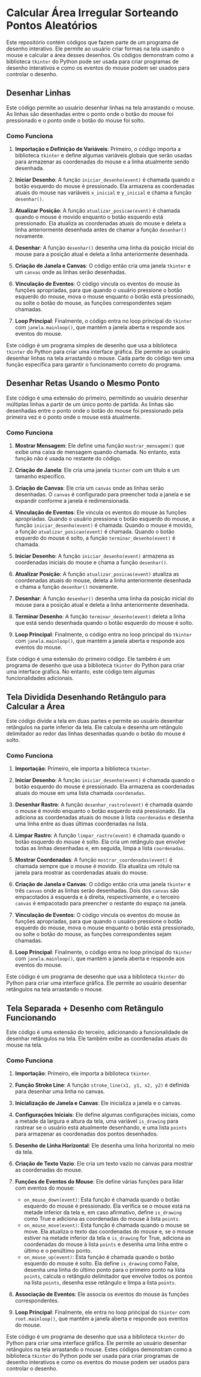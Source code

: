 # Calcular Área Irregular Sorteando Pontos Aleatórios

Este repositório contém códigos que fazem parte de um programa de desenho interativo. Ele permite ao usuário criar formas na tela usando o mouse e calcular a área desses desenhos. Os códigos demonstram como a biblioteca `tkinter` do Python pode ser usada para criar programas de desenho interativos e como os eventos do mouse podem ser usados para controlar o desenho.

## Desenhar Linhas

Este código permite ao usuário desenhar linhas na tela arrastando o mouse. As linhas são desenhadas entre o ponto onde o botão do mouse foi pressionado e o ponto onde o botão do mouse foi solto.

### Como Funciona

1. **Importação e Definição de Variáveis**: Primeiro, o código importa a biblioteca `tkinter` e define algumas variáveis globais que serão usadas para armazenar as coordenadas do mouse e a linha atualmente sendo desenhada.

2. **Iniciar Desenho**: A função `iniciar_desenho(event)` é chamada quando o botão esquerdo do mouse é pressionado. Ela armazena as coordenadas atuais do mouse nas variáveis `x_inicial` e `y_inicial` e chama a função `desenhar()`.

3. **Atualizar Posição**: A função `atualizar_posicao(event)` é chamada quando o mouse é movido enquanto o botão esquerdo está pressionado. Ela atualiza as coordenadas atuais do mouse e deleta a linha anteriormente desenhada antes de chamar a função `desenhar()` novamente.

4. **Desenhar**: A função `desenhar()` desenha uma linha da posição inicial do mouse para a posição atual e deleta a linha anteriormente desenhada.

5. **Criação de Janela e Canvas**: O código então cria uma janela `tkinter` e um `canvas` onde as linhas serão desenhadas.

6. **Vinculação de Eventos**: O código vincula os eventos do mouse às funções apropriadas, para que quando o usuário pressione o botão esquerdo do mouse, mova o mouse enquanto o botão está pressionado, ou solte o botão do mouse, as funções correspondentes sejam chamadas.

7. **Loop Principal**: Finalmente, o código entra no loop principal do `tkinter` com `janela.mainloop()`, que mantém a janela aberta e responde aos eventos do mouse.

Este código é um programa simples de desenho que usa a biblioteca `tkinter` do Python para criar uma interface gráfica. Ele permite ao usuário desenhar linhas na tela arrastando o mouse. Cada parte do código tem uma função específica para garantir o funcionamento correto do programa.

## Desenhar Retas Usando o Mesmo Ponto

Este código é uma extensão do primeiro, permitindo ao usuário desenhar múltiplas linhas a partir de um único ponto de partida. As linhas são desenhadas entre o ponto onde o botão do mouse foi pressionado pela primeira vez e o ponto onde o mouse está atualmente.

### Como Funciona

1. **Mostrar Mensagem**: Ele define uma função `mostrar_mensagem()` que exibe uma caixa de mensagem quando chamada. No entanto, esta função não é usada no restante do código.

2. **Criação de Janela**: Ele cria uma janela `tkinter` com um título e um tamanho específico.

3. **Criação de Canvas**: Ele cria um `canvas` onde as linhas serão desenhadas. O `canvas` é configurado para preencher toda a janela e se expandir conforme a janela é redimensionada.

4. **Vinculação de Eventos**: Ele vincula os eventos do mouse às funções apropriadas. Quando o usuário pressiona o botão esquerdo do mouse, a função `iniciar_desenho(event)` é chamada. Quando o mouse é movido, a função `atualizar_posicao(event)` é chamada. Quando o botão esquerdo do mouse é solto, a função `terminar_desenho(event)` é chamada.

5. **Iniciar Desenho**: A função `iniciar_desenho(event)` armazena as coordenadas iniciais do mouse e chama a função `desenhar()`.

6. **Atualizar Posição**: A função `atualizar_posicao(event)` atualiza as coordenadas atuais do mouse, deleta a linha anteriormente desenhada e chama a função `desenhar()` novamente.

7. **Desenhar**: A função `desenhar()` desenha uma linha da posição inicial do mouse para a posição atual e deleta a linha anteriormente desenhada.

8. **Terminar Desenho**: A função `terminar_desenho(event)` deleta a linha que está sendo desenhada quando o botão esquerdo do mouse é solto.

9. **Loop Principal**: Finalmente, o código entra no loop principal do `tkinter` com `janela.mainloop()`, que mantém a janela aberta e responde aos eventos do mouse.

Este código é uma extensão do primeiro código. Ele também é um programa de desenho que usa a biblioteca `tkinter` do Python para criar uma interface gráfica. No entanto, este código tem algumas funcionalidades adicionais.

## Tela Dividida Desenhando Retângulo para Calcular a Área

Este código divide a tela em duas partes e permite ao usuário desenhar retângulos na parte inferior da tela. Ele calcula e desenha um retângulo delimitador ao redor das linhas desenhadas quando o botão do mouse é solto.

### Como Funciona

1. **Importação**: Primeiro, ele importa a biblioteca `tkinter`.

2. **Iniciar Desenho**: A função `iniciar_desenho(event)` é chamada quando o botão esquerdo do mouse é pressionado. Ela armazena as coordenadas atuais do mouse em uma lista chamada `coordenadas`.

3. **Desenhar Rastro**: A função `desenhar_rastro(event)` é chamada quando o mouse é movido enquanto o botão esquerdo está pressionado. Ela adiciona as coordenadas atuais do mouse à lista `coordenadas` e desenha uma linha entre as duas últimas coordenadas na lista.

4. **Limpar Rastro**: A função `limpar_rastro(event)` é chamada quando o botão esquerdo do mouse é solto. Ela cria um retângulo que envolve todas as linhas desenhadas e, em seguida, limpa a lista `coordenadas`.

5. **Mostrar Coordenadas**: A função `mostrar_coordenadas(event)` é chamada sempre que o mouse é movido. Ela atualiza um rótulo na janela para mostrar as coordenadas atuais do mouse.

6. **Criação de Janela e Canvas**: O código então cria uma janela `tkinter` e três `canvas` onde as linhas serão desenhadas. Dois dos `canvas` são empacotados à esquerda e à direita, respectivamente, e o terceiro `canvas` é empacotado para preencher o restante do espaço na janela.

7. **Vinculação de Eventos**: O código vincula os eventos do mouse às funções apropriadas, para que quando o usuário pressione o botão esquerdo do mouse, mova o mouse enquanto o botão está pressionado, ou solte o botão do mouse, as funções correspondentes sejam chamadas.

8. **Loop Principal**: Finalmente, o código entra no loop principal do `tkinter` com `janela.mainloop()`, que mantém a janela aberta e responde aos eventos do mouse.

Este código é um programa de desenho que usa a biblioteca `tkinter` do Python para criar uma interface gráfica. Ele permite ao usuário desenhar retângulos na tela arrastando o mouse.

## Tela Separada + Desenho com Retângulo Funcionando

Este código é uma extensão do terceiro, adicionando a funcionalidade de desenhar retângulos na tela. Ele também exibe as coordenadas atuais do mouse na tela.

### Como Funciona

1. **Importação**: Primeiro, ele importa a biblioteca `tkinter`.

2. **Função Stroke Line**: A função `stroke_line(x1, y1, x2, y2)` é definida para desenhar uma linha no canvas.

3. **Inicialização de Janela e Canvas**: Ele inicializa a janela e o canvas.

4. **Configurações Iniciais**: Ele define algumas configurações iniciais, como a metade da largura e altura da tela, uma variável `is_drawing` para rastrear se o usuário está atualmente desenhando, e uma lista `points` para armazenar as coordenadas dos pontos desenhados.

5. **Desenho de Linha Horizontal**: Ele desenha uma linha horizontal no meio da tela.

6. **Criação de Texto Vazio**: Ele cria um texto vazio no canvas para mostrar as coordenadas do mouse.

7. **Funções de Eventos do Mouse**: Ele define várias funções para lidar com eventos do mouse:
    - `on_mouse_down(event)`: Esta função é chamada quando o botão esquerdo do mouse é pressionado. Ela verifica se o mouse está na metade inferior da tela e, em caso afirmativo, define `is_drawing` como True e adiciona as coordenadas do mouse à lista `points`.
    - `on_mouse_move(event)`: Esta função é chamada quando o mouse se move. Ela atualiza o texto das coordenadas do mouse e, se o mouse estiver na metade inferior da tela e `is_drawing` for True, adiciona as coordenadas do mouse à lista `points` e desenha uma linha entre o último e o penúltimo ponto.
    - `on_mouse_up(event)`: Esta função é chamada quando o botão esquerdo do mouse é solto. Ela define `is_drawing` como False, desenha uma linha do último ponto para o primeiro ponto na lista `points`, calcula o retângulo delimitador que envolve todos os pontos na lista `points`, desenha esse retângulo e limpa a lista `points`.

8. **Associação de Eventos**: Ele associa os eventos do mouse às funções correspondentes.

9. **Loop Principal**: Finalmente, ele entra no loop principal do `tkinter` com `root.mainloop()`, que mantém a janela aberta e responde aos eventos do mouse.

Este código é um programa de desenho que usa a biblioteca `tkinter` do Python para criar uma interface gráfica. Ele permite ao usuário desenhar retângulos na tela arrastando o mouse. Estes códigos demonstram como a biblioteca `tkinter` do Python pode ser usada para criar programas de desenho interativos e como os eventos do mouse podem ser usados para controlar o desenho.